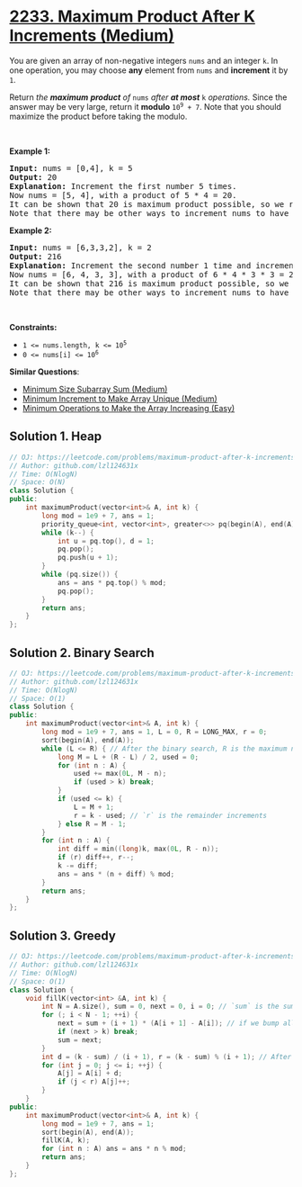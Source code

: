 # [2233. Maximum Product After K Increments (Medium)](https://leetcode.com/problems/maximum-product-after-k-increments/)

<p>You are given an array of non-negative integers <code>nums</code> and an integer <code>k</code>. In one operation, you may choose <strong>any</strong> element from <code>nums</code> and <strong>increment</strong> it by <code>1</code>.</p>

<p>Return<em> the <strong>maximum</strong> <strong>product</strong> of </em><code>nums</code><em> after <strong>at most</strong> </em><code>k</code><em> operations. </em>Since the answer may be very large, return it <b>modulo</b> <code>10<sup>9</sup> + 7</code>. Note that you should maximize the product before taking the modulo.&nbsp;</p>

<p>&nbsp;</p>
<p><strong>Example 1:</strong></p>

<pre><strong>Input:</strong> nums = [0,4], k = 5
<strong>Output:</strong> 20
<strong>Explanation:</strong> Increment the first number 5 times.
Now nums = [5, 4], with a product of 5 * 4 = 20.
It can be shown that 20 is maximum product possible, so we return 20.
Note that there may be other ways to increment nums to have the maximum product.
</pre>

<p><strong>Example 2:</strong></p>

<pre><strong>Input:</strong> nums = [6,3,3,2], k = 2
<strong>Output:</strong> 216
<strong>Explanation:</strong> Increment the second number 1 time and increment the fourth number 1 time.
Now nums = [6, 4, 3, 3], with a product of 6 * 4 * 3 * 3 = 216.
It can be shown that 216 is maximum product possible, so we return 216.
Note that there may be other ways to increment nums to have the maximum product.
</pre>

<p>&nbsp;</p>
<p><strong>Constraints:</strong></p>

<ul>
	<li><code>1 &lt;= nums.length, k &lt;= 10<sup>5</sup></code></li>
	<li><code>0 &lt;= nums[i] &lt;= 10<sup>6</sup></code></li>
</ul>


**Similar Questions**:
* [Minimum Size Subarray Sum (Medium)](https://leetcode.com/problems/minimum-size-subarray-sum/)
* [Minimum Increment to Make Array Unique (Medium)](https://leetcode.com/problems/minimum-increment-to-make-array-unique/)
* [Minimum Operations to Make the Array Increasing (Easy)](https://leetcode.com/problems/minimum-operations-to-make-the-array-increasing/)

## Solution 1. Heap

```cpp
// OJ: https://leetcode.com/problems/maximum-product-after-k-increments/
// Author: github.com/lzl124631x
// Time: O(NlogN)
// Space: O(N)
class Solution {
public:
    int maximumProduct(vector<int>& A, int k) {
        long mod = 1e9 + 7, ans = 1;
        priority_queue<int, vector<int>, greater<>> pq(begin(A), end(A));
        while (k--) {
            int u = pq.top(), d = 1;
            pq.pop();
            pq.push(u + 1);
        }
        while (pq.size()) {
            ans = ans * pq.top() % mod;
            pq.pop();
        }
        return ans;
    }
};
```

## Solution 2. Binary Search

```cpp
// OJ: https://leetcode.com/problems/maximum-product-after-k-increments/
// Author: github.com/lzl124631x
// Time: O(NlogN)
// Space: O(1)
class Solution {
public:
    int maximumProduct(vector<int>& A, int k) {
        long mod = 1e9 + 7, ans = 1, L = 0, R = LONG_MAX, r = 0;
        sort(begin(A), end(A));
        while (L <= R) { // After the binary search, R is the maximum number such that if we turn all A[i] < R to R, we take no more than `k` increments
            long M = L + (R - L) / 2, used = 0;
            for (int n : A) {
                used += max(0L, M - n);
                if (used > k) break;
            }
            if (used <= k) {
                L = M + 1;
                r = k - used; // `r` is the remainder increments
            } else R = M - 1;
        }
        for (int n : A) {
            int diff = min((long)k, max(0L, R - n));
            if (r) diff++, r--;
            k -= diff;
            ans = ans * (n + diff) % mod;
        }
        return ans;
    }
};
```

## Solution 3. Greedy

```cpp
// OJ: https://leetcode.com/problems/maximum-product-after-k-increments/
// Author: github.com/lzl124631x
// Time: O(NlogN)
// Space: O(1)
class Solution {
    void fillK(vector<int> &A, int k) {
        int N = A.size(), sum = 0, next = 0, i = 0; // `sum` is the sum of increments we used.
        for (; i < N - 1; ++i) {
            next = sum + (i + 1) * (A[i + 1] - A[i]); // if we bump all `A[0]~A[i]` to be `A[i+1]`, it takes `(i+1) * (A[i+1] - A[i])` additional increments
            if (next > k) break;
            sum = next;
        }
        int d = (k - sum) / (i + 1), r = (k - sum) % (i + 1); // After we bump all `A[0]~A[i-1]` to be `A[i]`, there are still `k-sum` increments left. We share these increments across `A[0]~A[i]` `i+1` elements, each of which get `d` increments, and `r` of which get one additional increment.
        for (int j = 0; j <= i; ++j) {
            A[j] = A[i] + d;
            if (j < r) A[j]++;
        }
    }
public:
    int maximumProduct(vector<int>& A, int k) {
        long mod = 1e9 + 7, ans = 1;
        sort(begin(A), end(A));
        fillK(A, k);
        for (int n : A) ans = ans * n % mod;
        return ans;
    }
};
```